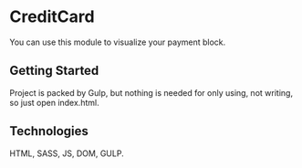 # CreditCard
You can use this module to visualize your payment block.
## Getting Started
Project is packed by Gulp, but nothing is needed for only using, not writing, so just open index.html.
## Technologies
HTML, SASS, JS, DOM, GULP.
